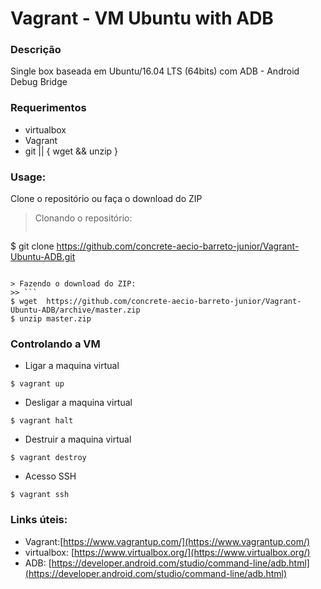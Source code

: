 # Vagrant - VM Ubuntu with ADB

### Descrição

Single box baseada em Ubuntu/16.04 LTS (64bits) com ADB - Android Debug Bridge

### Requerimentos

- virtualbox
- Vagrant
- git || { wget && unzip }

### Usage:

Clone o repositório ou faça o download do ZIP
> Clonando o repositório:
>> ```
$ git clone https://github.com/concrete-aecio-barreto-junior/Vagrant-Ubuntu-ADB.git
```

> Fazendo o download do ZIP:
>> ```
$ wget  https://github.com/concrete-aecio-barreto-junior/Vagrant-Ubuntu-ADB/archive/master.zip
$ unzip master.zip
```

### Controlando a VM

- Ligar a maquina virtual

```
$ vagrant up
```

- Desligar a maquina virtual

```
$ vagrant halt
```
- Destruir a maquina virtual

```
$ vagrant destroy
```

- Acesso SSH

```
$ vagrant ssh
```

### Links úteis:

- Vagrant:[https://www.vagrantup.com/](https://www.vagrantup.com/)
- virtualbox: [https://www.virtualbox.org/](https://www.virtualbox.org/)
- ADB: [https://developer.android.com/studio/command-line/adb.html](https://developer.android.com/studio/command-line/adb.html)

